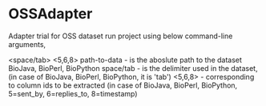 # OSSAdapter
Adapter trial for OSS dataset
run project using below command-line arguments,

<path-to-data> <space/tab> <5,6,8>
path-to-data - is the aboslute path to the dataset BioJava, BioPerl, BioPython
space/tab - is the delimiter used in the dataset, (in case of BioJava, BioPerl, BioPython, it is 'tab')
<5,6,8> - corresponding to column ids to be extracted (in case of BioJava, BioPerl, BioPython, 5=sent_by, 6=replies_to, 8=timestamp)
